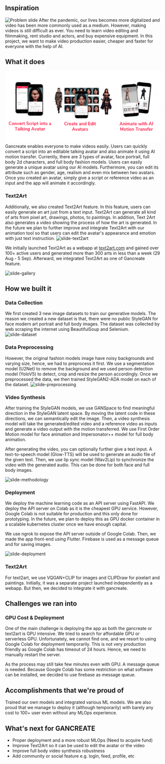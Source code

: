 ## Inspiration
![Problem slide](https://github.com/mfrashad/gancreate-saai/blob/main/images/slide-problem.PNG?raw=true)
After the pandemic, our lives becomes more digitalized and video has been more commonly used as a medium. However, making videos is still difficult as ever. You need to learn video editing and filmmaking, rent studio and actors, and buy expensive equipment. In this project, we want to make video production easier, cheaper and faster for everyone with the help of AI.


## What it does
![Solution slide](images/gancreate-thumbnail.gif)
Gancreate enables everyone to make videos easily. Users can quickly convert a script into an editable talking avatar and also animate it using AI motion transfer. Currently, there are 3 types of avatar, face portrait, full body 2d characters, and full body fashion models. Users can easily generate a unique avatar  using our AI models. Furthermore, you can edit its attribute such as gender, age, realism and even mix between two avatars. Once you created an avatar, simply give a script or reference video as an input and the app will animate it accordingly.


### Text2Art
Additionally, we also created Text2Art feature. In this feature, users can easily generate an art just from a text input. Text2Art can generate all kind of arts from pixel art, drawings, photos, to paintings. In addition, Text 2Art also generates a video showing the process of how the art is generated. In the future we plan to further improve and integrate Text2Art with our animation tool so that users can edit the avatar's appearance and emotion with just text instruction.
![slide-text2art](https://github.com/mfrashad/gancreate-saai/blob/main/images/slide-text2art.PNG?raw=true)

We initially launched Text2Art as a webapp at [text2art.com](https://text2art.com/) and gained over 100+ active users and generated more than 300 arts in less than a week (29 Aug - 5 Sep). Afterward, we integrated Text2Art as one of Gancreate feature.

![slide-gallery](https://github.com/mfrashad/gancreate-saai/blob/main/images/slide-text2art-gallery.PNG?raw=true)




## How we built it
### Data Collection
We first created 3 new image datasets to train our generative models. The reason we created a new dataset is that, there were no public StyleGAN for face modern art portrait and full body images.
The dataset was collected by web scraping the internet using BeautifulSoup and Selenium. 
![slide-dataset](https://github.com/mfrashad/gancreate-saai/blob/main/images/slide-dataset.PNG?raw=true)


### Data Preprocessing
However, the original fashion models image have noisy backgrounds and varying size, hence, we had to preprocess it first. We use a segmentation model (U2Net) to remove the background and we used person detection model (YoloV5) to detect, crop and resize the person accordingly. Once we preprocessed the data, we then trained StyleGAN2-ADA model on each of the dataset.
![slide-preprocessing](https://github.com/mfrashad/gancreate-saai/blob/main/images/slide-preprocessing.PNG?raw=true)


### Video Synthesis

After training the StyleGAN models, we use GANSpace to find meaningful direction in the StyleGAN latent space. By moving the latent code in these directions, we can semantically edit the image. Then, a video synthesis model will take the generated/edited video and a reference video as inputs and generate a video output with the motion transferred. We use First Order Motion model for face animation and Impersonator++ model for full body animation. 

After generating the video, you can optionally further give a text input. A text-to-speech model (Glow-TTS) will be used to generate an audio file of the given text. Then, we use lip sync model (Wav2Lip) to synchronize the video with the generated audio. This can be done for both face and full body images.

![slide-methodology](https://github.com/mfrashad/gancreate-saai/blob/main/images/slide-methodology.PNG?raw=true)

### Deployment
We deploy the machine learning code as an API server using FastAPI. We deploy the API server on Colab as it is the cheapest GPU service. However, Google Colab is not suitable for production and this only done for prototyping. In the future, we plan to deploy this as GPU docker container in a scalable kubernetes cluster once we have enough capital. 

We use ngrok to expose the API server outside of Google Colab. Then, we made the app front-end using Flutter. Firebase is used as a message queue and for saving images.

![slide-deployment](https://github.com/mfrashad/gancreate-saai/blob/main/images/slide-deployment.PNG?raw=true)

### Text2Art
For text2art, we use VQGAN+CLIP for images and CLIPDraw for pixelart and paintings. Initially, it was a separate project launched independently as a webapp. But then, we decided to integrate it with gancreate.



## Challenges we ran into
### GPU Cost & Deployment
One of the main challenge is deploying the app as both the gancreate or text2art is GPU intensive. We tried to search for affordable GPU or serverless GPU. Unfortunately, we cannot find one, and we resort to using Google Colab for deployment temporarily. This is not very production friendly as Google Colab has timeout of 24 hours. Hence, we need to manually restart the server. 

As the process may still take few minutes even with GPU. A message queue is needed. Because Google Colab has some restriction on what software can be installed, we decided to use firebase as message queue.

## Accomplishments that we're proud of
Trained our own models and integrated various ML models. We are also proud that we manage to deploy it (although temporarily) with barely any cost to 100+ user even without any MLOps experience.

## What's next for GANCREATE
- Proper deployment and a more robust MLOps (Need to acquire fund)
- Improve Text2Art so it can be used to edit the avatar or the video
- Improve full body video synthesis robustness
- Add community or social feature e.g. login, feed, profile, etc